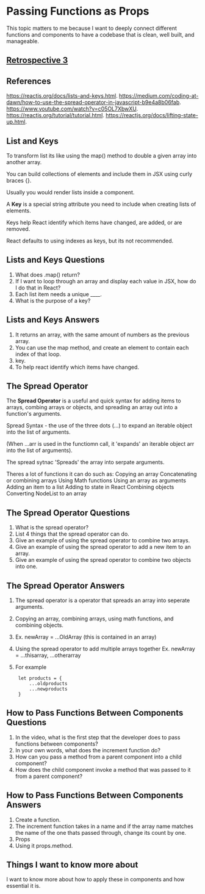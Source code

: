 # Passing Functions as Props

This topic matters to me because I want to deeply connect different functions and components to have a codebase that is clean, well built, and manageable.

## [Retrospective 3](https://connerkt.github.io/Reading-Notes/301/Class03/Retro03)


## References

<https://reactjs.org/docs/lists-and-keys.html>.
<https://medium.com/coding-at-dawn/how-to-use-the-spread-operator-in-javascript-b9e4a8b06fab>.
<https://www.youtube.com/watch?v=c05OL7XbwXU>.
<https://reactjs.org/tutorial/tutorial.html>.
<https://reactjs.org/docs/lifting-state-up.html>.


## List and Keys

To transform list its like using the map() method to double a given array into another array.

You can build collections of elements and include them in JSX using curly braces {}.

Usually you would render lists inside a component.

A **Key** is a special string attribute you need to include when creating lists of elements.

Keys help React identify which items have changed, are added, or are removed.

React defaults to using indexes as keys, but its not recommended.

## Lists and Keys Questions

1. What does .map() return?
2. If I want to loop through an array and display each value in JSX, how do I do that in React?
3. Each list item needs a unique ____.
4. What is the purpose of a key?

## Lists and Keys Answers

1. It returns an array, with the same amount of numbers as the previous array.
2. You can use the map method, and create an element to contain each index of that loop.
3. key.
4. To help react identify which items have changed.

## The Spread Operator

The **Spread Operator** is a useful and quick syntax for adding items to arrays, combing arrays or objects, and spreading an array out into a function's arguments.

Spread Syntax - the use of the three dots (...) to expand an iterable object into the list of arguments.

(When ...arr is used in the functiomn call, it 'expands' an iterable object arr into the list of arguments).

The spread sytnac 'Spreads' the array into serpate arguments.

Theres a lot of functions it can do such as:
    Copying an array
    Concatenating or combining arrays
    Using Math functions
    Using an array as arguments
    Adding an item to a list
    Adding to state in React
    Combining objects
    Converting NodeList to an array



## The Spread Operator Questions

1. What is the spread operator?
2. List 4 things that the spread operator can do.
3. Give an example of using the spread operator to combine two arrays.
4. Give an example of using the spread operator to add a new item to an array.
5. Give an example of using the spread operator to combine two objects into one.

## The Spread Operator Answers

1. The spread operator is a operator that spreads an array into seperate arguments.
2. Copying an array, combining arrays, using math functions, and combining objects.
3. Ex. newArray = ...OldArray (this is contained in an array)
4. Using the spread operator to add multiple arrays together
    Ex. newArray = ...thisarray, ...otherarray
5. For example

        let products = {
            ...oldproducts
            ...newproducts
        }

## How to Pass Functions Between Components Questions

1. In the video, what is the first step that the developer does to pass functions between components?
2. In your own words, what does the increment function do?
3. How can you pass a method from a parent component into a child component?
4. How does the child component invoke a method that was passed to it from a parent component?

## How to Pass Functions Between Components Answers

1. Create a function.
2. The increment function takes in a name and if the array name matches the name of the one thats passed through, change its count by one.
3. Props
4. Using it props.method.

## Things I want to know more about

I want to know more about how to apply these in components and how essential it is.
